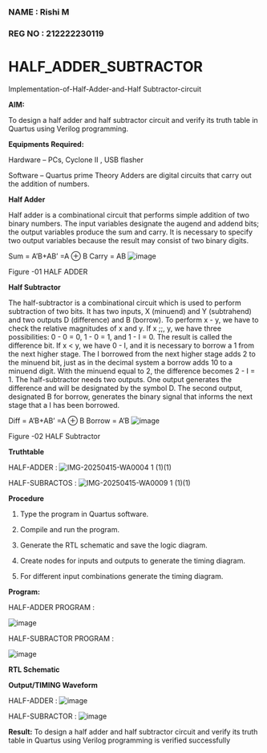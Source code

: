 ### NAME : Rishi M
### REG NO : 212222230119
# HALF_ADDER_SUBTRACTOR

Implementation-of-Half-Adder-and-Half Subtractor-circuit

**AIM:**

To design a half adder and half subtractor circuit and verify its truth table in Quartus using Verilog programming.

**Equipments Required:**

Hardware – PCs, Cyclone II , USB flasher 

Software – Quartus prime Theory Adders are digital circuits that carry out the addition of numbers.

**Half Adder**

Half adder is a combinational circuit that performs simple addition of two binary numbers. The input variables designate the augend and addend bits; the output variables produce the sum and carry. It is necessary to specify two output variables because the result may consist of two binary digits.

Sum = A’B+AB’ =A ⊕ B Carry = AB
![image](https://github.com/user-attachments/assets/b7e9fb81-1111-4a97-821f-79a20c057128)



Figure -01 HALF ADDER

**Half Subtractor**

The half-subtractor is a combinational circuit which is used to perform subtraction of two bits. It has two inputs, X (minuend) and Y (subtrahend) and two outputs D (difference) and B (borrow). To perform x - y, we have to check the relative magnitudes of x and y. If x ;;, y, we have three possibilities: 0 - 0 = 0, 1 - 0 = 1, and 1 - I = 0. The result is called the difference bit. If x < y, we have 0 - I, and it is necessary to borrow a 1 from the next higher stage. The I borrowed from the next higher stage adds 2 to the minuend bit, just as in the decimal system a borrow adds 10 to a minuend digit. With the minuend equal to 2, the difference becomes 2 - I = 1. The half-subtractor needs two outputs. One output generates the difference and will be designated by the symbol D. The second output, designated B for borrow, generates the binary signal that informs the next stage that a I has been borrowed. 

Diff = A’B+AB’ =A ⊕ B
Borrow = A’B
![image](https://github.com/user-attachments/assets/f815a739-6b05-4dcd-9e89-c238774dddf1)

Figure -02 HALF Subtractor

**Truthtable**

HALF-ADDER :
![IMG-20250415-WA0004 1 (1)(1)](https://github.com/user-attachments/assets/382921fb-a726-45d1-bb9c-eae236702d66)

HALF-SUBRACTOS :
![IMG-20250415-WA0009 1 (1)(1)](https://github.com/user-attachments/assets/c22195c1-b45f-4046-9f19-1d354d73610e)

**Procedure**

1.	Type the program in Quartus software.

2.	Compile and run the program.

3.	Generate the RTL schematic and save the logic diagram.

4.	Create nodes for inputs and outputs to generate the timing diagram.

5.	For different input combinations generate the timing diagram.


**Program:**

HALF-ADDER PROGRAM :

![image](https://github.com/user-attachments/assets/e1b9d18b-6aa0-44bc-a814-dbcc544d9e49)

HALF-SUBRACTOR PROGRAM :

![image](https://github.com/user-attachments/assets/05a77dae-4cf8-41d6-9d7d-1a24e1e4ecd1)


**RTL Schematic**



**Output/TIMING Waveform**

HALF-ADDER :
![image](https://github.com/user-attachments/assets/ed1a258e-613a-4642-b7d2-066bd14ef3ff)

HALF-SUBRACTOR :
![image](https://github.com/user-attachments/assets/8bb40cd9-278c-4649-b561-de8d5ab92dea)


**Result:**
To design a half adder and half subtractor circuit and verify its truth table in Quartus using Verilog programming is verified successfully
